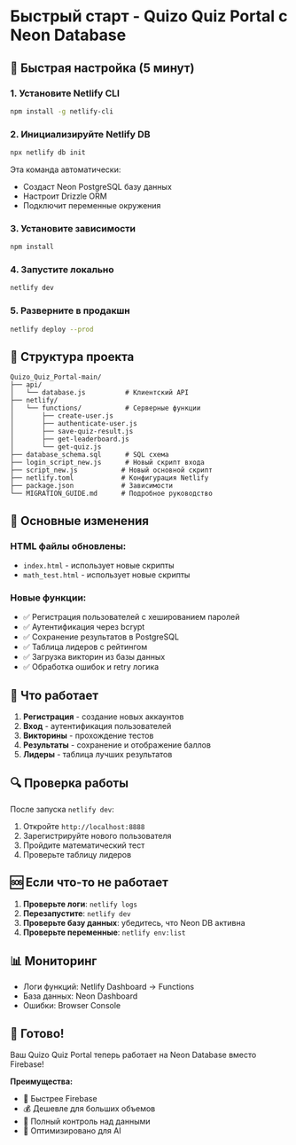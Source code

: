 # Быстрый старт - Quizo Quiz Portal с Neon Database

## 🚀 Быстрая настройка (5 минут)

### 1. Установите Netlify CLI
```bash
npm install -g netlify-cli
```

### 2. Инициализируйте Netlify DB
```bash
npx netlify db init
```
Эта команда автоматически:
- Создаст Neon PostgreSQL базу данных
- Настроит Drizzle ORM
- Подключит переменные окружения

### 3. Установите зависимости
```bash
npm install
```

### 4. Запустите локально
```bash
netlify dev
```

### 5. Разверните в продакшн
```bash
netlify deploy --prod
```

## 📁 Структура проекта

```
Quizo_Quiz_Portal-main/
├── api/
│   └── database.js          # Клиентский API
├── netlify/
│   └── functions/           # Серверные функции
│       ├── create-user.js
│       ├── authenticate-user.js
│       ├── save-quiz-result.js
│       ├── get-leaderboard.js
│       └── get-quiz.js
├── database_schema.sql      # SQL схема
├── login_script_new.js      # Новый скрипт входа
├── script_new.js           # Новый основной скрипт
├── netlify.toml            # Конфигурация Netlify
├── package.json            # Зависимости
└── MIGRATION_GUIDE.md      # Подробное руководство
```

## 🔧 Основные изменения

### HTML файлы обновлены:
- `index.html` - использует новые скрипты
- `math_test.html` - использует новые скрипты

### Новые функции:
- ✅ Регистрация пользователей с хешированием паролей
- ✅ Аутентификация через bcrypt
- ✅ Сохранение результатов в PostgreSQL
- ✅ Таблица лидеров с рейтингом
- ✅ Загрузка викторин из базы данных
- ✅ Обработка ошибок и retry логика

## 🎯 Что работает

1. **Регистрация** - создание новых аккаунтов
2. **Вход** - аутентификация пользователей
3. **Викторины** - прохождение тестов
4. **Результаты** - сохранение и отображение баллов
5. **Лидеры** - таблица лучших результатов

## 🔍 Проверка работы

После запуска `netlify dev`:

1. Откройте `http://localhost:8888`
2. Зарегистрируйте нового пользователя
3. Пройдите математический тест
4. Проверьте таблицу лидеров

## 🆘 Если что-то не работает

1. **Проверьте логи**: `netlify logs`
2. **Перезапустите**: `netlify dev`
3. **Проверьте базу данных**: убедитесь, что Neon DB активна
4. **Проверьте переменные**: `netlify env:list`

## 📊 Мониторинг

- Логи функций: Netlify Dashboard → Functions
- База данных: Neon Dashboard
- Ошибки: Browser Console

## 🎉 Готово!

Ваш Quizo Quiz Portal теперь работает на Neon Database вместо Firebase!

**Преимущества:**
- 🚀 Быстрее Firebase
- 💰 Дешевле для больших объемов
- 🔧 Полный контроль над данными
- 🤖 Оптимизировано для AI

